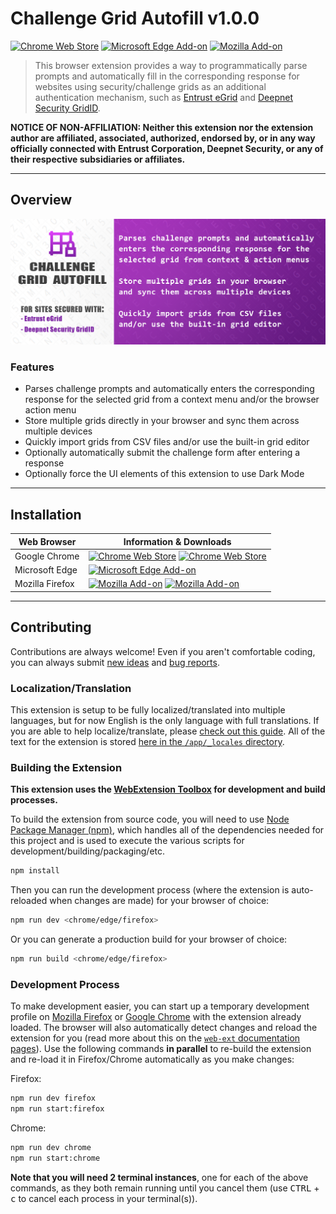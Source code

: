 # Challenge Grid Autofill v1.0.0

[![Chrome Web Store][chrome-image-version]][chrome-url] [![Microsoft Edge Add-on][edge-image-version]][edge-url] [![Mozilla Add-on][firefox-image-version]][firefox-url]

> This browser extension provides a way to programmatically parse prompts and automatically fill in the corresponding response for websites using security/challenge grids as an additional authentication mechanism, such as [Entrust eGrid](https://www.entrust.com/digital-security/identity-and-access-management/capabilities/authenticators) and [Deepnet Security GridID](https://wiki.deepnetsecurity.com/display/DUALSHIELD/GridID).

**NOTICE OF NON-AFFILIATION: Neither this extension nor the extension author are affiliated, associated, authorized, endorsed by, or in any way officially connected with Entrust Corporation, Deepnet Security, or any of their respective subsidiaries or affiliates.**

* * *

## Overview

![Challenge Grid Autofill Promotional Image](/promo/Promo-Image-Marquee_1400x560.png?raw=true)

### Features

* Parses challenge prompts and automatically enters the corresponding response for the selected grid from a context menu and/or the browser action menu
* Store multiple grids directly in your browser and sync them across multiple devices
* Quickly import grids from CSV files and/or use the built-in grid editor
* Optionally automatically submit the challenge form after entering a response
* Optionally force the UI elements of this extension to use Dark Mode

* * *

## Installation

| Web Browser | Information & Downloads |
| ----------- | ----------------------- |
| Google Chrome | [![Chrome Web Store][chrome-image-version]][chrome-url] [![Chrome Web Store][chrome-image-users]][chrome-url] |
| Microsoft Edge | [![Microsoft Edge Add-on][edge-image-version]][edge-url] |
| Mozilla Firefox | [![Mozilla Add-on][firefox-image-version]][firefox-url] [![Mozilla Add-on][firefox-image-users]][firefox-url] |

* * *

## Contributing

Contributions are always welcome! Even if you aren't comfortable coding, you can always submit [new ideas](https://github.com/rthaut/challenge-grid-autofill-extension/issues/new?labels=enhancement) and [bug reports](https://github.com/rthaut/challenge-grid-autofill-extension/issues/new?labels=bug).

### Localization/Translation

This extension is setup to be fully localized/translated into multiple languages, but for now English is the only language with full translations. If you are able to help localize/translate, please [check out this guide](https://developer.mozilla.org/en-US/docs/Mozilla/Add-ons/WebExtensions/Internationalization). All of the text for the extension is stored [here in the `/app/_locales` directory](https://github.com/rthaut/challenge-grid-autofill-extension/tree/master/app/_locales).

### Building the Extension

**This extension uses the [WebExtension Toolbox](https://github.com/webextension-toolbox/webextension-toolbox#usage) for development and build processes.**

To build the extension from source code, you will need to use [Node Package Manager (npm)](https://www.npmjs.com/), which handles all of the dependencies needed for this project and is used to execute the various scripts for development/building/packaging/etc.

```sh
npm install
```

Then you can run the development process (where the extension is auto-reloaded when changes are made) for your browser of choice:

```sh
npm run dev <chrome/edge/firefox>
```

Or you can generate a production build for your browser of choice:

```sh
npm run build <chrome/edge/firefox>
```

### Development Process

To make development easier, you can start up a temporary development profile on [Mozilla Firefox](https://getfirefox.com) or [Google Chrome](google.com/chrome) with the extension already loaded. The browser will also automatically detect changes and reload the extension for you (read more about this on the [`web-ext` documentation pages](https://developer.mozilla.org/en-US/docs/Mozilla/Add-ons/WebExtensions/Getting_started_with_web-ext)). Use the following commands **in parallel** to re-build the extension and re-load it in Firefox/Chrome automatically as you make changes:

Firefox:

```sh
npm run dev firefox
npm run start:firefox
```

Chrome:

```sh
npm run dev chrome
npm run start:chrome
```

**Note that you will need 2 terminal instances**, one for each of the above commands, as they both remain running until you cancel them (use <kbd>CTRL</kbd> + <kbd>c</kbd> to cancel each process in your terminal(s)).

[chrome-url]: https://chrome.google.com/webstore/detail/challenge-grid-autofill/nifoiollkgakfnbefnepgonkmhijehhl
[chrome-image-version]: https://img.shields.io/chrome-web-store/v/nifoiollkgakfnbefnepgonkmhijehhl?logo=googlechrome&style=for-the-badge
[chrome-image-users]: https://img.shields.io/chrome-web-store/d/nifoiollkgakfnbefnepgonkmhijehhl?logo=googlechrome&style=for-the-badge

[edge-url]: https://microsoftedge.microsoft.com/addons/detail/challenge-grid-autofill/memaigildfbodkbnbicnhjplglehionl
[edge-image-version]: https://img.shields.io/badge/microsoft%20edge%20add--on-v1.0.0-blue?logo=microsoftedge&style=for-the-badge

[firefox-url]: https://addons.mozilla.org/en-US/firefox/addon/challenge-grid-autofill/
[firefox-image-version]: https://img.shields.io/amo/v/challenge-grid-autofill?color=blue&logo=firefox&style=for-the-badge
[firefox-image-users]: https://img.shields.io/amo/users/challenge-grid-autofill?color=blue&logo=firefox&style=for-the-badge
